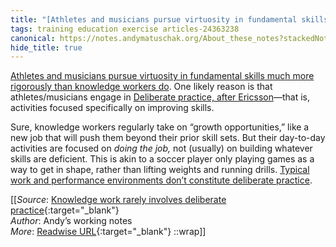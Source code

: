 ```yaml
---
title: "[Athletes and musicians pursue virtuosity in fundamental skills much more ..."
tags: training education exercise articles-24363238
canonical: https://notes.andymatuschak.org/About_these_notes?stackedNotes=zUw5PuD8op9oq8kHvni6sug6eRTNtR9Wqma&stackedNotes=z5BMvN7tZr8wxZdfFHgjvV9Em5HzXPCboardR
hide_title: true
---
```


[Athletes and musicians pursue virtuosity in fundamental skills much more rigorously than knowledge workers do](https://notes.andymatuschak.org/z4qhD8UwNAmJDdJUC36BUGp5PEUfgfzZXvkhB). One likely reason is that athletes/musicians engage in [Deliberate practice, after Ericsson](https://notes.andymatuschak.org/z2duRd5eisRomSgxr88Semkgs15pgMRVVR5C)—that is, activities focused specifically on improving skills.

Sure, knowledge workers regularly take on “growth opportunities,” like a new job that will push them beyond their prior skill sets. But their day-to-day activities are focused on *doing the job,* not (usually) on building whatever skills are deficient. This is akin to a soccer player only playing games as a way to get in shape, rather than lifting weights and running drills. [Typical work and performance environments don’t constitute deliberate practice](https://notes.andymatuschak.org/z3n21KMcMZtfT5wmLi1V5ovzZoyqhciQowRXm).


[[_Source_: [Knowledge work rarely involves deliberate practice](https://notes.andymatuschak.org/About_these_notes?stackedNotes=zUw5PuD8op9oq8kHvni6sug6eRTNtR9Wqma&stackedNotes=z5BMvN7tZr8wxZdfFHgjvV9Em5HzXPCboardR){:target="_blank"}<br>
_Author_: Andyʼs working notes<br>
_More_: [Readwise URL](https://readwise.io/open/475711381){:target="_blank"}
::wrap]]
